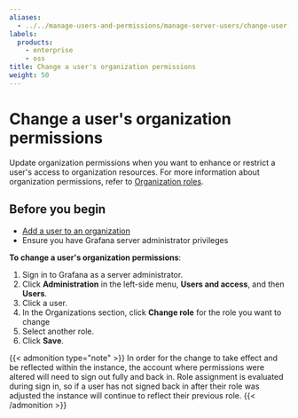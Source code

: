 ```yaml
---
aliases:
  - ../../manage-users-and-permissions/manage-server-users/change-user-org-permissions/
labels:
  products:
    - enterprise
    - oss
title: Change a user's organization permissions
weight: 50
---
```


# Change a user's organization permissions

Update organization permissions when you want to enhance or restrict a user's access to organization resources. For more information about organization permissions, refer to [Organization roles](../../../roles-and-permissions/#organization-roles).

## Before you begin

- [Add a user to an organization](../add-remove-user-to-org/)
- Ensure you have Grafana server administrator privileges

**To change a user's organization permissions**:

1. Sign in to Grafana as a server administrator.
1. Click **Administration** in the left-side menu, **Users and access**, and then **Users**.
1. Click a user.
1. In the Organizations section, click **Change role** for the role you want to change
1. Select another role.
1. Click **Save**.

{{< admonition type="note" >}}
In order for the change to take effect and be reflected within the instance, the account where permissions were altered will need to sign out fully and back in. Role assignment is evaluated during sign in, so if a user has not signed back in after their role was adjusted the instance will continue to reflect their previous role.
{{< /admonition >}}
